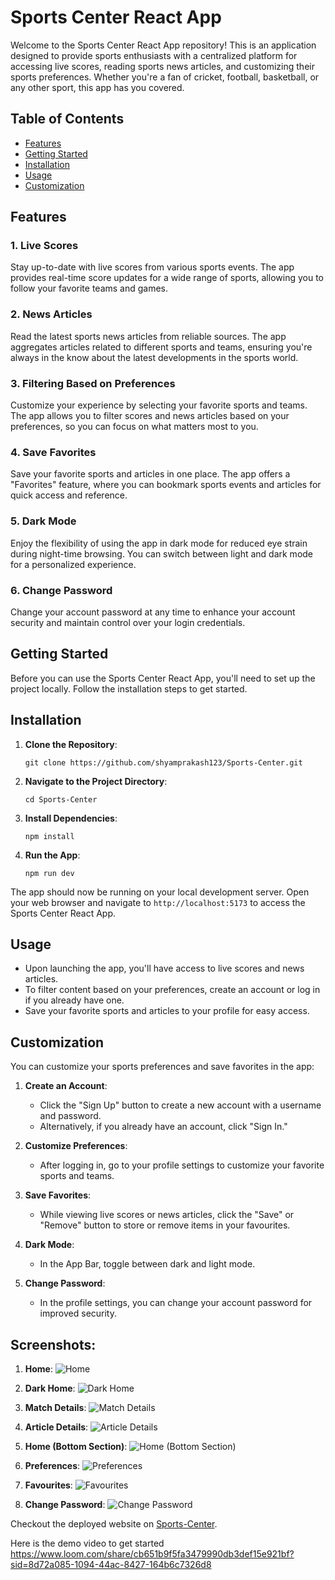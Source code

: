 # Sports Center React App

Welcome to the Sports Center React App repository! This is an application designed to provide sports enthusiasts with a centralized platform for accessing live scores, reading sports news articles, and customizing their sports preferences. Whether you're a fan of cricket, football, basketball, or any other sport, this app has you covered.

## Table of Contents

- [Features](#features)
- [Getting Started](#getting-started)
- [Installation](#installation)
- [Usage](#usage)
- [Customization](#customization)

## Features

### 1. Live Scores

Stay up-to-date with live scores from various sports events. The app provides real-time score updates for a wide range of sports, allowing you to follow your favorite teams and games.

### 2. News Articles

Read the latest sports news articles from reliable sources. The app aggregates articles related to different sports and teams, ensuring you're always in the know about the latest developments in the sports world.

### 3. Filtering Based on Preferences

Customize your experience by selecting your favorite sports and teams. The app allows you to filter scores and news articles based on your preferences, so you can focus on what matters most to you.

### 4. Save Favorites

Save your favorite sports and articles in one place. The app offers a "Favorites" feature, where you can bookmark sports events and articles for quick access and reference.

### 5. Dark Mode

Enjoy the flexibility of using the app in dark mode for reduced eye strain during night-time browsing. You can switch between light and dark mode for a personalized experience.

### 6. Change Password

Change your account password at any time to enhance your account security and maintain control over your login credentials.

## Getting Started

Before you can use the Sports Center React App, you'll need to set up the project locally. Follow the installation steps to get started.

## Installation

1. **Clone the Repository**:

   ```
   git clone https://github.com/shyamprakash123/Sports-Center.git
   ```

2. **Navigate to the Project Directory**:

   ```
   cd Sports-Center
   ```

3. **Install Dependencies**:

   ```
   npm install
   ```

4. **Run the App**:

   ```
   npm run dev
   ```

The app should now be running on your local development server. Open your web browser and navigate to `http://localhost:5173` to access the Sports Center React App.

## Usage

- Upon launching the app, you'll have access to live scores and news articles.
- To filter content based on your preferences, create an account or log in if you already have one.
- Save your favorite sports and articles to your profile for easy access.

## Customization

You can customize your sports preferences and save favorites in the app:

1. **Create an Account**:

   - Click the "Sign Up" button to create a new account with a username and password.
   - Alternatively, if you already have an account, click "Sign In."

2. **Customize Preferences**:

   - After logging in, go to your profile settings to customize your favorite sports and teams.

3. **Save Favorites**:

   - While viewing live scores or news articles, click the "Save" or "Remove" button to store or remove items in your favourites.

4. **Dark Mode**:

   - In the App Bar, toggle between dark and light mode.

5. **Change Password**:
   - In the profile settings, you can change your account password for improved security.

## Screenshots:

1. **Home**:
   ![Home](<src/assets/Screenshots/Home.png>)

2. **Dark Home**:
   ![Dark Home](<src/assets/Screenshots/Dark Home.png>)

3. **Match Details**:
   ![Match Details](<src/assets/Screenshots/Match Details.png>)

4. **Article Details**:
   ![Article Details](<src/assets/Screenshots/Article Details.png>)

5. **Home (Bottom Section)**:
   ![Home (Bottom Section)](<src/assets/Screenshots/Home (bottom section).png>)

6. **Preferences**:
   ![Preferences](<src/assets/Screenshots/Preferences.png>)

7. **Favourites**:
   ![Favourites](<src/assets/Screenshots/Favourites.png>)

8. **Change Password**:
   ![Change Password](<src/assets/Screenshots/Change Password.png>)

Checkout the deployed website on [Sports-Center](https://sports-center-shyam-prakash.netlify.app/).

Here is the demo video to get started https://www.loom.com/share/cb651b9f5fa3479990db3def15e921bf?sid=8d72a085-1094-44ac-8427-164b6c7326d8
